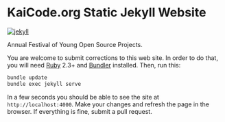 # KaiCode.org Static Jekyll Website

[![jekyll](https://github.com/cqfn/kaicode.github.io/actions/workflows/jekyll.yml/badge.svg)](https://github.com/cqfn/kaicode.github.io/actions/workflows/jekyll.yml)

Annual Festival of Young Open Source Projects.

You are welcome to submit corrections to this web site. In order to do that,
you will need [Ruby](https://www.ruby-lang.org/en/) 2.3+ and
[Bundler](https://bundler.io/) installed. Then, run this:

```bash
bundle update
bundle exec jekyll serve
```

In a few seconds you should be able to see the site
at `http://localhost:4000`. Make your changes and refresh
the page in the browser.
If everything is fine, submit a pull request.
